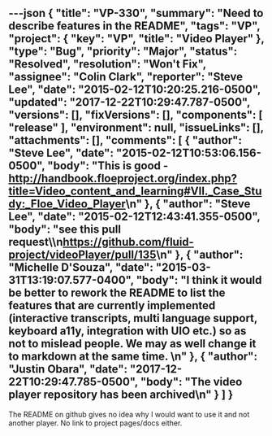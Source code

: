 ---json
{
  "title": "VP-330",
  "summary": "Need to describe features in the README",
  "tags": "VP",
  "project": {
    "key": "VP",
    "title": "Video Player"
  },
  "type": "Bug",
  "priority": "Major",
  "status": "Resolved",
  "resolution": "Won't Fix",
  "assignee": "Colin Clark",
  "reporter": "Steve Lee",
  "date": "2015-02-12T10:20:25.216-0500",
  "updated": "2017-12-22T10:29:47.787-0500",
  "versions": [],
  "fixVersions": [],
  "components": [
    "release"
  ],
  "environment": null,
  "issueLinks": [],
  "attachments": [],
  "comments": [
    {
      "author": "Steve Lee",
      "date": "2015-02-12T10:53:06.156-0500",
      "body": "This is good - <http://handbook.floeproject.org/index.php?title=Video_content_and_learning#VII._Case_Study:_Floe_Video_Player>\n"
    },
    {
      "author": "Steve Lee",
      "date": "2015-02-12T12:43:41.355-0500",
      "body": "see this pull request\\\n<https://github.com/fluid-project/videoPlayer/pull/135>\n"
    },
    {
      "author": "Michelle D'Souza",
      "date": "2015-03-31T13:19:07.577-0400",
      "body": "I think it would be better to rework the README to list the features that are currently implemented (interactive transcripts, multi language support, keyboard a11y, integration with UIO etc.) so as not to mislead people. We may as well change it to markdown at the same time.&#x20;\n"
    },
    {
      "author": "Justin Obara",
      "date": "2017-12-22T10:29:47.785-0500",
      "body": "The video player repository has been archived\n"
    }
  ]
}
---
The README on github gives no idea why I would want to use it and not another player. No link to project pages/docs either.

        